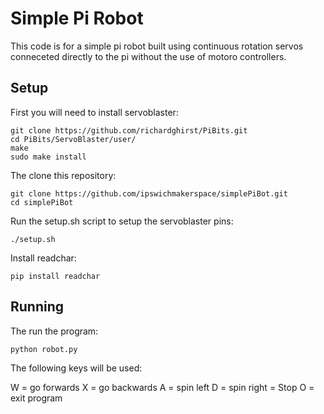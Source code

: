 # Simple Pi Robot

This code is for a simple pi robot built using continuous rotation servos conneceted directly to the pi without the use of motoro controllers.

## Setup

First you will need to install servoblaster:

```
git clone https://github.com/richardghirst/PiBits.git
cd PiBits/ServoBlaster/user/
make
sudo make install
```

The clone this repository:

```
git clone https://github.com/ipswichmakerspace/simplePiBot.git
cd simplePiBot
```

Run the setup.sh script to setup the servoblaster pins:

```
./setup.sh
```

Install readchar:

```
pip install readchar
```

## Running

The run the program:

```
python robot.py
```

The following keys will be used:

W = go forwards
X = go backwards
A = spin left
D = spin right
<Space> = Stop
O = exit program



